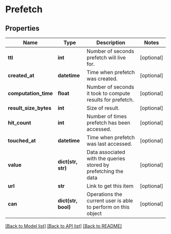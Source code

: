 # Prefetch

## Properties
Name | Type | Description | Notes
------------ | ------------- | ------------- | -------------
**ttl** | **int** | Number of seconds prefetch will live for. | [optional] 
**created_at** | **datetime** | Time when prefetch was created. | [optional] 
**computation_time** | **float** | Number of seconds it took to compute results for prefetch. | [optional] 
**result_size_bytes** | **int** | Size of result. | [optional] 
**hit_count** | **int** | Number of times prefetch has been accessed. | [optional] 
**touched_at** | **datetime** | Time when prefetch was last accessed. | [optional] 
**value** | **dict(str, str)** | Data associated with the queries stored by prefetching the data | [optional] 
**url** | **str** | Link to get this item | [optional] 
**can** | **dict(str, bool)** | Operations the current user is able to perform on this object | [optional] 

[[Back to Model list]](../README.md#documentation-for-models) [[Back to API list]](../README.md#documentation-for-api-endpoints) [[Back to README]](../README.md)


